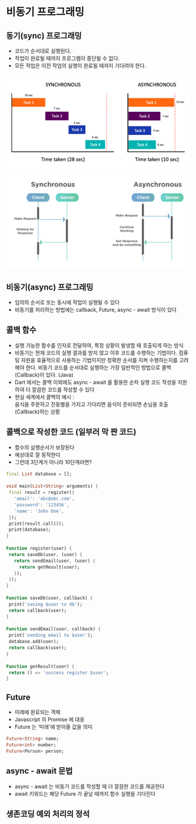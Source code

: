 # 비동기 프로그래밍
## 동기(sync) 프로그래밍
- 코드가 순서대로 실행된다.
- 작업이 완료될 때까지 프로그램이 중단될 수 없다.
- 모든 작업은 이전 작업의 실행이 완료될 때까지 기다려야 한다.

![alt text](image-33.png)
![alt text](image-34.png)

## 비동기(async) 프로그래밍
- 임의의 순서로 또는 동시에 작업이 실행될 수 있다
- 비동기를 처리하는 방법에는 callback, Future, async - await 방식이 있다

## 콜백 함수
- 실행 가능한 함수를 인자로 전달하여, 특정 상황이 발생할 때 호출되게 하는 방식
- 비동기는 현재 코드의 실행 결과를 받지 않고 이후 코드를 수행하는 기법이다.
컴퓨팅 자원을 효율적으로 사용하는 기법이지만 정확한 순서를 지켜 수행하는지를 고려해야 한다. 비동기 코드를 순서대로 실행하는 가장 일반적인 방법으로 콜백(Callback)이 있다. (Java)
- Dart 에서는 콜백 이외에도 async - await 를 활용한 순차 실행 코드 작성을 지원하여 더 깔끔한 코드를 작성할 수 있다
- 현실 세계에서 콜백의 예시 :  
음식을 주문하고 진동벨을 가지고 기다리면 음식이 준비되면 손님을 호출(Callback)하는 상황

## 콜백으로 작성한 코드 (일부러 막 짠 코드)
- 함수의 실행순서가 보장된다
- 예상대로 잘 동작한다
- 그런데 3단계가 아니라 10단계라면?

```dart
final List database = [];

void main(List<String> arguments) {
 final result = register({
   'email': 'abc@abc.com',
   'password': '123456',
   'name': 'John Doe',
 });
 print(result.call());
 print(database);
}

Function register(user) {
 return saveDb(user, (user) {
   return sendEmail(user, (user) {
     return getResult(user);
   });
 });
}

Function saveDb(user, callback) {
 print('saving $user to db');
 return callback(user);
}

Function sendEmail(user, callback) {
 print('sending email to $user');
 database.add(user);
 return callback(user);
}

Function getResult(user) {
 return () => 'success register $user';
}
```

## Future
- 미래에 완료되는 객체
- Javascript 의 Promise 에 대응
- Future 는 ‘미래'에 받아올 값을 의미

```dart
Future<String> name;
Future<int> number;
Future<Person> person;
```

## async - await 문법
- async - await 는 비동기 코드를 작성할 때 더 깔끔한 코드를 제공한다
- await 키워드는 해당 Future 가 끝날 때까지 함수 실행을 기다린다

## 생존코딩 예외 처리의 정석

